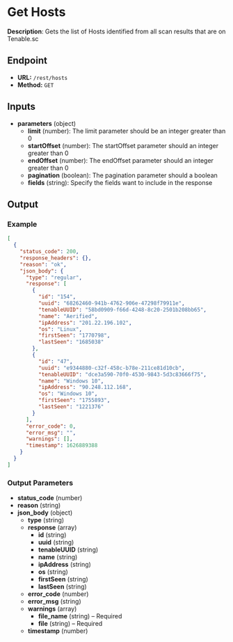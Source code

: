 # Get Hosts

**Description**: Gets the list of Hosts identified from all scan results that are on Tenable.sc

## Endpoint

- **URL:** `/rest/hosts`
- **Method:** `GET`
## Inputs

- **parameters** (object)
  - **limit** (number): The limit parameter should be an integer greater than 0
  - **startOffset** (number): The startOffset parameter should an integer greater than 0
  - **endOffset** (number): The endOffset parameter should an integer greater than 0
  - **pagination** (boolean): The pagination parameter should a boolean
  - **fields** (string): Specify the fields want to include in the response
## Output

### Example

```json
[
  {
    "status_code": 200,
    "response_headers": {},
    "reason": "ok",
    "json_body": {
      "type": "regular",
      "response": [
        {
          "id": "154",
          "uuid": "68262460-941b-4762-906e-47298f79911e",
          "tenableUUID": "58bd0909-f66d-4248-8c20-2501b208bb65",
          "name": "Aerified",
          "ipAddress": "201.22.196.102",
          "os": "Linux",
          "firstSeen": "1770798",
          "lastSeen": "1685038"
        },
        {
          "id": "47",
          "uuid": "e9344880-c32f-458c-b78e-211ce81d10cb",
          "tenableUUID": "dce3a590-70f0-4530-9843-5d3c83666f75",
          "name": "Windows 10",
          "ipAddress": "90.248.112.168",
          "os": "Windows 10",
          "firstSeen": "1755893",
          "lastSeen": "1221376"
        }
      ],
      "error_code": 0,
      "error_msg": "",
      "warnings": [],
      "timestamp": 1626889388
    }
  }
]
```
### Output Parameters

- **status_code** (number)
- **reason** (string)
- **json_body** (object)
  - **type** (string)
  - **response** (array)
    - **id** (string)
    - **uuid** (string)
    - **tenableUUID** (string)
    - **name** (string)
    - **ipAddress** (string)
    - **os** (string)
    - **firstSeen** (string)
    - **lastSeen** (string)
  - **error_code** (number)
  - **error_msg** (string)
  - **warnings** (array)
    - **file_name** (string) – Required
    - **file** (string) – Required
  - **timestamp** (number)